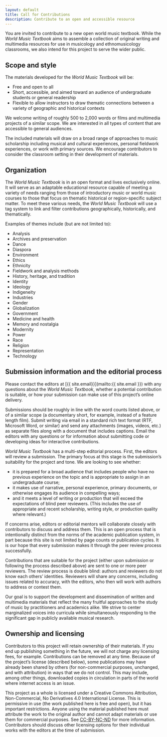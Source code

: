 ```yaml
---
layout: default
title: Call for Contributions
description: Contribute to an open and accessible resource
---
```


You are invited to contribute to a new open world music textbook. While the *World Music Textbook* aims to assemble a collection of original writing and multimedia resources for use in musicology and ethnomusicology classrooms, we also intend for this project to serve the wider public.

## Scope and style

The  materials developed for the *World Music Textbook* will be:

* Free and open to all
* Short, accessible, and aimed toward an audience of undergraduate students or general readership
* Flexible to allow instructors to draw thematic connections between a variety of geographic and historical contexts

We welcome writing of roughly 500 to 2,000 words or films and multimedia projects of a similar scope. We are interested in all types of content that are accessible to general audiences.

The included materials will draw on a broad range of approaches to music scholarship including musical and cultural experiences, personal fieldwork experiences, or work with primary sources. We encourage contributors to consider the classroom setting in their development of materials.

## Organization

The *World Music Textbook* is in an open format and lives exclusively online. It will serve as an adaptable educational resource capable of meeting a variety of needs ranging from those of introductory music or world music courses to those that focus on thematic historical or region-specific subject matter. To meet these various needs, the *World Music Textbook* will use a tag system to link and filter contributions geographically, historically, and thematically.

Examples of themes include (but are not limited to):

* Analysis
* Archives and preservation
* Dance
* Diaspora
* Environment
* Ethics
* Ethnicity
* Fieldwork and analysis methods
* History, heritage, and tradition
* Identity
* Ideology
* Indigeneity
* Industries
* Gender
* Globalization
* Government
* Medicine and health
* Memory and nostalgia
* Modernity
* Power
* Race
* Religion
* Representation
* Technology

## Submission information and the editorial process

Please contact the editors at [{{ site.email}}](mailto:{{ site.email }}) with any questions about the *World Music Textbook*, whether a potential contribution is suitable, or how your submission can make use of this project’s online delivery.

Submissions should be roughly in line with the word counts listed above, or of a similar scope (a documentary short, for example, instead of a feature length film). Submit writing via email in a standard rich text format (RTF, Microsoft Word, or similar) and send any attachments (images, videos, etc.) as separate files along with a document that includes captions. Email the editors with any questions or for information about submitting code or developing ideas for interactive contributions.

*World Music Textbook* has a multi-step editorial process. First, the editors will review a submission. The primary focus at this stage is the submission’s suitability for the project and tone. We are looking to see whether:

* it is prepared for a broad audience that includes people who have no previous experience on the topic and is appropriate to assign in an undergraduate course;
* it makes use of narrative, personal experience, primary documents, or otherwise engages its audience in compelling ways;
* and it meets a level of writing or production that will exceed the expectations of blind peer reviewers. (This includes the use of appropriate and recent scholarship, writing style, or production quality where relevant.)

If concerns arise, editors or editorial mentors will collaborate closely with contributors to discuss and address them. This is an open process that is intentionally distinct from the norms of the academic publication system, in part because this site is not limited by page counts or publication cycles. It is our hope that every submission makes it through the peer review process successfully.

Contributions that are suitable for the project (either upon submission or following the process described above) are sent to one or more peer reviewers. The review process is double blind: authors and reviewers do not know each others’ identities. Reviewers will share any concerns, including issues related to accuracy, with the editors, who then will work with authors to address or contest them.

Our goal is to support the development and dissemination of written and multimedia materials that reflect the many fruitful approaches to the study of music by practitioners and academics alike. We strive to center marginalized voices into curricula while simultaneously responding to the significant gap in publicly available musical research.

## Ownership and licensing

Contributors to this project will retain ownership of their materials. If you end up publishing something in the future, we will not charge any licensing fees, for example. Contributions can be removed at any time. Because of the project’s license (described below), some publications may have already been shared by others (for non-commercial purposes, unchanged, and with attribution) in ways that we do not control. This may include, among other things, downloaded copies in circulation in parts of the world where internet access is an issue.

This project as a whole is licensed under a Creative Commons Attribution, Non-Commercial, No Derivatives 4.0 International License. This is permissive in use (the work published here is free and open), but it has important restrictions. Anyone using the material published here must attribute the work to the original author and cannot adapt materials or use them for commercial purposes. See [CC-BY-NC-ND](http://creativecommons.org/licenses/by-nc-nd/4.0/) for more information. Contributors should discuss other licensing options for their individual works with the editors at the time of submission.

